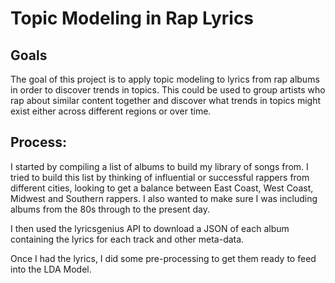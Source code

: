 # Topic Modeling in Rap Lyrics

## Goals
The goal of this project is to apply topic modeling to lyrics from rap albums in order to discover trends in topics. This could be used to group artists who rap about similar content together and discover what trends in topics might exist either across different regions or over time.

## Process:
I started by compiling a list of albums to build my library of songs from. I tried to build this list by thinking of influential or successful rappers from different cities, looking to get a balance between East Coast, West Coast, Midwest and Southern rappers. I also wanted to make sure I was including albums from the 80s through to the present day.

I then used the lyricsgenius API to download a JSON of each album containing the lyrics for each track and other meta-data.

Once I had the lyrics, I did some pre-processing to get them ready to feed into the LDA Model.
